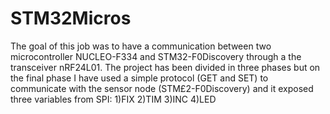 # STM32Micros

The goal of this job was to have a communication between two microcontroller NUCLEO-F334 and STM32-F0Discovery through a the transceiver nRF24L01.
The project has been divided in three phases but on the final phase I have used a simple protocol (GET and SET) to communicate with the sensor node (STM£2-F0Discovery) and it exposed three variables from SPI:
1)FIX 
2)TIM
3)INC
4)LED
